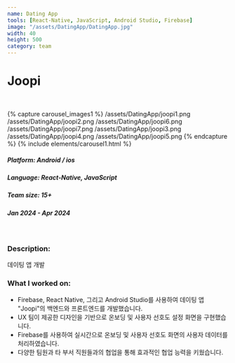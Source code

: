 ```yaml
---
name: Dating App
tools: [React-Native, JavaScript, Android Studio, Firebase]
image: "/assets/DatingApp/DatingApp.jpg"
width: 40
height: 500
category: team
---
```


# Joopi
<br>

{% capture carousel_images1 %}
/assets/DatingApp/joopi1.png
/assets/DatingApp/joopi2.png
/assets/DatingApp/joopi6.png
/assets/DatingApp/joopi7.png
/assets/DatingApp/joopi3.png
/assets/DatingApp/joopi4.png
/assets/DatingApp/joopi5.png
{% endcapture %}
{% include elements/carousel1.html %}

##### Platform: Android / ios
##### Language: React-Native, JavaScript  
##### Team size: 15+
##### Jan 2024 - Apr 2024

<br>

### Description:
데이팅 앱 개발

### What I worked on:
- Firebase, React Native, 그리고 Android Studio를 사용하여 데이팅 앱 "Joopi"의 백엔드와 프론트엔드를 개발했습니다.
- UX 팀이 제공한 디자인을 기반으로 온보딩 및 사용자 선호도 설정 화면을 구현했습니다.
- Firebase를 사용하여 실시간으로 온보딩 및 사용자 선호도 화면의 사용자 데이터를 처리하였습니다.
- 다양한 팀원과 타 부서 직원들과의 협업을 통해 효과적인 협업 능력을 키웠습니다.